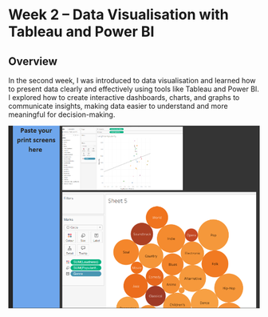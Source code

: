 # Week 2 – Data Visualisation with Tableau and Power BI

## Overview
In the second week, I was introduced to data visualisation and learned how to present data clearly and effectively using tools like Tableau and Power BI. I explored how to create interactive dashboards, charts, and graphs to communicate insights, making data easier to understand and more meaningful for decision-making.

![Week 2 Screenshot](images/week2.png)
